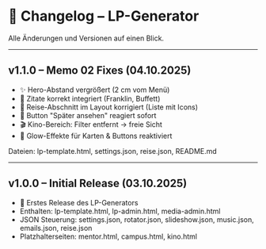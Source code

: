 # 📜 Changelog – LP-Generator

Alle Änderungen und Versionen auf einen Blick.

---

## v1.1.0 – Memo 02 Fixes (04.10.2025)
- ✨ Hero-Abstand vergrößert (2 cm vom Menü)
- 📜 Zitate korrekt integriert (Franklin, Buffett)
- 🧭 Reise-Abschnitt im Layout korrigiert (Liste mit Icons)
- 🔘 Button "Später ansehen" reagiert sofort
- 🎬 Kino-Bereich: Filter entfernt → freie Sicht
- 🌟 Glow-Effekte für Karten & Buttons reaktiviert

Dateien: lp-template.html, settings.json, reise.json, README.md

---

## v1.0.0 – Initial Release (03.10.2025)
- 🚀 Erstes Release des LP-Generators
- Enthalten: lp-template.html, lp-admin.html, media-admin.html
- JSON Steuerung: settings.json, rotator.json, slideshow.json, music.json, emails.json, reise.json
- Platzhalterseiten: mentor.html, campus.html, kino.html
